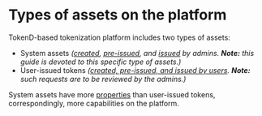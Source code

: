 # Types of assets on the platform

TokenD-based tokenization platform includes two types of assets:

* System assets _\(_[_created_](system-asset-creation.md)_,_ [_pre-issued_](system-asset-pre-issuance.md)_, and_ [_issued_](system-asset-issuance.md) _by admins. **Note:** this guide is devoted to this specific type of assets.\)_
* User-issued tokens _\(_[_created, pre-issued, and issued by users_](https://tokend.gitbook.io/product-guide/user-guide/user-issued-tokens/overview)_. **Note:** such requests are to be reviewed by the admins.\)_

System assets have more [properties](properties-of-system-assets.md) than user-issued tokens, correspondingly, more capabilities on the platform.

